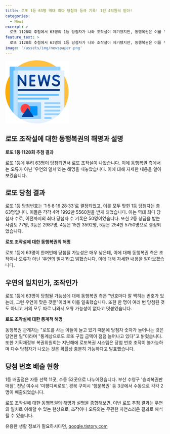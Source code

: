 ```yaml
---
title: 로또 1등 63명 역대 최다 당첨자 등극 기록! 1인 4억원씩 받아!
categories:
  - News
excerpt: >
  로또 1128회 추첨에서 63명의 1등 당첨자가 나와 조작설이 제기됐지만, 동행복권은 이를 우연의 일치로 일축했다. 글로벌 SNS에서도 논란이 이어지고 있으며, 로또 구매자 증가에 따라 당첨자 수가 늘어나는 것은 당연한 현상이라고 밝혔다. 한편 2등부터 5등까지의 당첨자 수와 당첨금도 발표됐다. 기획재정부 복권위원회는 지난해 로또 조작 불가능성을 밝힌 바 있다. (추첨 기한은 1년)
feature_text: >
  로또 1128회 추첨에서 63명의 1등 당첨자가 나와 조작설이 제기됐지만, 동행복권은 이를 우연의 일치로 일축했다. 글로벌 SNS에서도 논란이 이어지고 있으며, 로또 구매자 증가에 따라 당첨자 수가 늘어나는 것은 당연한 현상이라고 밝혔다. 한편 2등부터 5등까지의 당첨자 수와 당첨금도 발표됐다. 기획재정부 복권위원회는 지난해 로또 조작 불가능성을 밝힌 바 있다. (추첨 기한은 1년)
image: '/assets/img/newspaper.png'
---
```


<p><img src="/assets/img/newspaper.png" alt="kimp 속보" /></p>

<h2 data-ke-size="size36">로또 조작설에 대한 동행복권의 해명과 설명</h2>

<p data-ke-size="size16"><b>로또 1등 1128회 추첨 결과</b></p>

<p>로또 1등에 무려 63명이 당첨되면서 로또 조작설이 나왔습니다. 이에 동행복권 측에서는 오류가 아닌 '우연의 일치'라는 해명을 내놓았습니다. 이에 대해 자세한 내용을 알아보겠습니다.</p>

<h2 data-ke-size="size26">로또 당첨 결과</h2>

<p>로또 1등 당첨번호는 '1·5·8·16·28·33'로 결정되었고, 이를 모두 맞힌 1등 당첨자는 총 63명입니다. 이들은 각각 4억 1992만 5560원을 받게 되었습니다. 이는 역대 최다 당첨자 수로, 이전까지의 최다 당첨자 수 기록은 50명이었습니다. 또한 2등 상금을 받는 사람도 77명, 3등은 2987명, 4등은 15만 3592명, 5등은 254만 5750명으로 결정되었습니다.</p>

<p data-ke-size="size16"><b>로또 조작설에 대한 동행복권의 해명</b></p>

<p>로또 1등에 63명이 한꺼번에 당첨될 가능성은 매우 낮은데, 이에 대해 동행복권 측은 조작이나 오류가 아닌 '우연의 일치'라고 밝혔습니다. 이에 대해 자세한 내용을 알아보겠습니다.</p>

<h2 data-ke-size="size26">우연의 일치인가, 조작인가</h2>

<p>로또 1등에 63명이 당첨될 가능성에 대해 동행복권 측은 "번호마다 잘 찍히는 번호가 있는데, 그런 우연이 맞은 것뿐"이라며 이를 일축했습니다. 또한 한 명이 여러 번 당첨된 것도 아니고 거의 모두 따로 나와서 오류 가능성이 없다고 덧붙였습니다.</p>

<p data-ke-size="size16"><b>로또 조작설에 대한 통계적 해명</b></p>

<p>동행복권 관계자는 "로또를 사는 이들이 늘고 있기 때문에 당첨자 숫자가 늘어나는 것은 당연한 일"이라며 "통계상으로도 로또 구입 금액이 점점 늘어나고 있다"고 밝혔습니다. 또한 기획재정부 복권위원회는 지난해에 로또복권 시스템은 당첨 번호 조작이 불가능하며 다수 당첨자가 나오는 것은 확률상 충분히 가능하다고 발표했습니다.</p>

<h2 data-ke-size="size26">당첨 번호 배출 현황</h2>

<p>1등 배출점은 자동 선택 11곳, 수동 52곳으로 나누어졌습니다. 부산 수영구 '승리복권판매점', 전남 여수시 '미평디씨로또', 경북 구미시 '행운복권' 등 3곳에서 수동으로 각각 2명이 배출되었습니다.</p>

<p>로또 조작설에 대한 동행복권의 해명과 설명을 종합해보면, 이번 로또 추첨 결과는 우연의 일치로 이해할 수 있는 현상으로, 조작이나 오류와는 무관한 자연스러운 결과로 해석될 수 있습니다.</p>
유용한 생활 정보가 필요하시다면, <a href="https://qoogle.tistory.com" rel="dofollow">qoogle.tistory.com</a>


